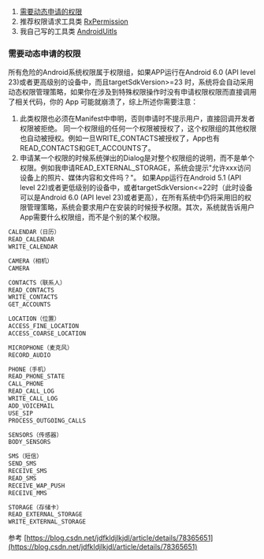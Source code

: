 1. [需要动态申请的权限](#需要动态申请的权限)
2. 推荐权限请求工具类 [RxPermission](https://github.com/tbruyelle/RxPermissions)
3. 我自己写的工具类 [AndroidUitls](https://github.com/hgncxzy/AndroidUtils)

### <a id = "需要动态申请的权限">需要动态申请的权限</a>

所有危险的Android系统权限属于权限组，如果APP运行在Android 6.0 (API level 23)或者更高级别的设备中，而且targetSdkVersion>=23 时，系统将会自动采用动态权限管理策略，如果你在涉及到特殊权限操作时没有申请权限权限而直接调用了相关代码，你的 App 可能就崩溃了，综上所述你需要注意：

1. 此类权限也必须在Manifest中申明，否则申请时不提示用户，直接回调开发者权限被拒绝。
   同一个权限组的任何一个权限被授权了，这个权限组的其他权限也自动被授权。例如一旦WRITE_CONTACTS被授权了，App也有READ_CONTACTS和GET_ACCOUNTS了。
2. 申请某一个权限的时候系统弹出的Dialog是对整个权限组的说明，而不是单个权限。例如我申请READ_EXTERNAL_STORAGE，系统会提示"允许xxx访问设备上的照片、媒体内容和文件吗？"。
   如果App运行在Android 5.1 (API level 22)或者更低级别的设备中，或者targetSdkVersion<=22时（此时设备可以是Android 6.0 (API level 23)或者更高），在所有系统中仍将采用旧的权限管理策略，系统会要求用户在安装的时候授予权限。其次，系统就告诉用户App需要什么权限组，而不是个别的某个权限。

```html
CALENDAR（日历） 
READ_CALENDAR
WRITE_CALENDAR

CAMERA（相机） 
CAMERA

CONTACTS（联系人） 
READ_CONTACTS
WRITE_CONTACTS
GET_ACCOUNTS

LOCATION（位置） 
ACCESS_FINE_LOCATION
ACCESS_COARSE_LOCATION

MICROPHONE（麦克风） 
RECORD_AUDIO

PHONE（手机） 
READ_PHONE_STATE
CALL_PHONE
READ_CALL_LOG
WRITE_CALL_LOG
ADD_VOICEMAIL
USE_SIP
PROCESS_OUTGOING_CALLS

SENSORS（传感器） 
BODY_SENSORS

SMS（短信） 
SEND_SMS
RECEIVE_SMS
READ_SMS
RECEIVE_WAP_PUSH
RECEIVE_MMS

STORAGE（存储卡） 
READ_EXTERNAL_STORAGE
WRITE_EXTERNAL_STORAGE
```

参考 [https://blog.csdn.net/jdfkldjlkjdl/article/details/78365651](https://blog.csdn.net/jdfkldjlkjdl/article/details/78365651)

